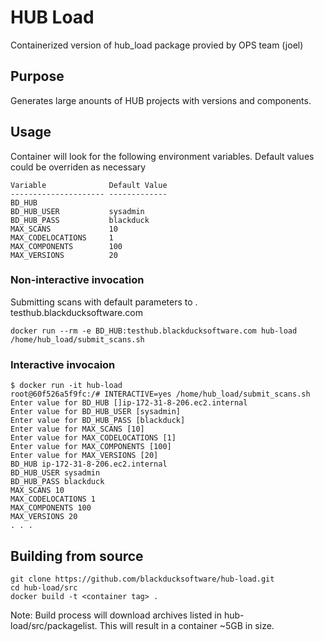 # HUB Load

Containerized version of hub_load package provied by OPS team (joel)

## Purpose

Generates large anounts of HUB projects with versions and components.

## Usage

Container will look for the following environment variables. Default values could be overriden as necessary


```
Variable              Default Value
--------------------- -------------
BD_HUB                  
BD_HUB_USER           sysadmin
BD_HUB_PASS           blackduck
MAX_SCANS             10
MAX_CODELOCATIONS     1
MAX_COMPONENTS        100
MAX_VERSIONS          20
```

### Non-interactive invocation

Submitting scans with default parameters to . testhub.blackducksoftware.com 
```
docker run --rm -e BD_HUB:testhub.blackducksoftware.com hub-load /home/hub_load/submit_scans.sh
```

### Interactive invocaion

```
$ docker run -it hub-load
root@60f526a5f9fc:/# INTERACTIVE=yes /home/hub_load/submit_scans.sh
Enter value for BD_HUB []ip-172-31-8-206.ec2.internal
Enter value for BD_HUB_USER [sysadmin]
Enter value for BD_HUB_PASS [blackduck]
Enter value for MAX_SCANS [10]
Enter value for MAX_CODELOCATIONS [1]
Enter value for MAX_COMPONENTS [100]
Enter value for MAX_VERSIONS [20]
BD_HUB ip-172-31-8-206.ec2.internal
BD_HUB_USER sysadmin
BD_HUB_PASS blackduck
MAX_SCANS 10
MAX_CODELOCATIONS 1
MAX_COMPONENTS 100
MAX_VERSIONS 20
. . .
```


## Building from source

```
git clone https://github.com/blackducksoftware/hub-load.git
cd hub-load/src
docker build -t <container tag> . 
```

Note: Build  process will download archives listed in hub-load/src/packagelist. This will result in a container ~5GB in size. 
